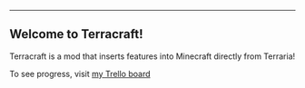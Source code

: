 -------------------------------
Welcome to Terracraft!
-------------------------------

Terracraft is a mod that inserts features into Minecraft directly from Terraria!

To see progress, visit [my Trello board](https://trello.com/b/HQ1gOyXJ/terracraftia)

